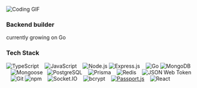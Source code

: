![Coding GIF](https://media2.giphy.com/media/v1.Y2lkPTc5MGI3NjExaXZ2bDk2ZXZ2ejBwM2RtY3kyZGg5dHYwdzdjN216bHpweXRiNW85NSZlcD12MV9pbnRlcm5hbF9naWZfYnlfaWQmY3Q9Zw/13UZisxBxkjPwI/giphy.gif)

### Backend builder  
currently growing on Go

###  Tech Stack

![TypeScript](https://img.shields.io/badge/-TypeScript-007ACC?style=for-the-badge&logo=typescript&logoColor=white) &nbsp;&nbsp;   ![JavaScript](https://img.shields.io/badge/-JavaScript-F7DF1E?style=for-the-badge&logo=javascript&logoColor=black) &nbsp;&nbsp;    ![Node.js](https://img.shields.io/badge/-Node.js-339933?style=for-the-badge&logo=node.js&logoColor=white)   ![Express.js](https://img.shields.io/badge/-Express.js-000000?style=for-the-badge&logo=express&logoColor=white)  &nbsp;&nbsp;  ![Go](https://img.shields.io/badge/-Go-00ADD8?style=for-the-badge&logo=go&logoColor=white) ![MongoDB](https://img.shields.io/badge/-MongoDB-47A248?style=for-the-badge&logo=mongodb&logoColor=white)  &nbsp;&nbsp; ![Mongoose](https://img.shields.io/badge/-Mongoose-C71A09?style=for-the-badge&logo=mongoose&logoColor=white)&nbsp;&nbsp;   ![PostgreSQL](https://img.shields.io/badge/-PostgreSQL-336791?style=for-the-badge&logo=postgresql&logoColor=white) &nbsp;&nbsp;   ![Prisma](https://img.shields.io/badge/-Prisma-2D3748?style=for-the-badge&logo=prisma&logoColor=white) &nbsp;&nbsp;   ![Redis](https://img.shields.io/badge/-Redis-DC382D?style=for-the-badge&logo=redis&logoColor=white) &nbsp;&nbsp;   ![JSON Web Token](https://img.shields.io/badge/-JWT-000000?style=for-the-badge&logo=json-web-token&logoColor=white)  &nbsp;&nbsp;  ![Git](https://img.shields.io/badge/Git-F05032?style=for-the-badge&logo=git&logoColor=white)   ![npm](https://img.shields.io/badge/-npm-CB3837?style=for-the-badge&logo=npm&logoColor=white)  &nbsp;&nbsp;  ![Socket.IO](https://img.shields.io/badge/-Socket.IO-010101?style=for-the-badge&logo=socket.io&logoColor=white)  &nbsp;&nbsp;  ![bcrypt](https://img.shields.io/badge/-bcrypt-9F3F00?style=for-the-badge&logo=openssl&logoColor=white) &nbsp;&nbsp;   [![Passport.js](https://img.shields.io/badge/Passport.js-Authentication-green?logo=passport)](http://www.passportjs.org/) &nbsp;&nbsp;   ![React](https://img.shields.io/badge/-React-20232A?style=for-the-badge&logo=react&logoColor=61DAFB)
